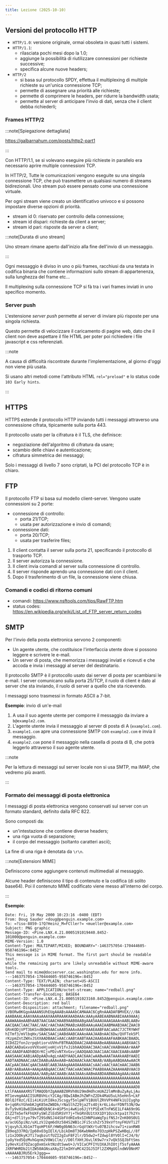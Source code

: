 ```yaml
---
title: Lezione (2025-10-10)
---
```


## Versioni del protocollo HTTP

- `HTTP/1.0`: versione originale, ormai obsoleta in quasi tutti i sistemi.
- `HTTP/1.1`:
  - rilasciata pochi mesi dopo la 1.0;
  - aggiunge la possibilità di riutilizzare connessioni per richieste
    successive;
  - specifica alcune nuove headers;
- `HTTP/2`
  - si basa sul protocollo SPDY, effettua il multiplexing di multiple richieste
    su un'unica connessione TCP;
  - permette di assegnare una priorità alle richieste;
  - permette di comprimere le headers, per ridurre la bandwidth usata;
  - permette al server di anticipare l'invio di dati, senza che il client debba
    richiederli;

### Frames HTTP/2

:::note[Spiegazione dettagliata]

https://galbarnahum.com/posts/http2-part1

:::

Con HTTP/1.1, se si volevano eseguire più richieste in parallelo era necessario
aprire multiple connessioni TCP.

In HTTP/2, Tutte le comunicazioni vengono eseguite su una singola connessione
TCP, che può trasmettere un qualsiasi numero di streams bidirezionali. Uno
stream può essere pensato come una connessione virtuale.

Per ogni stream viene creato un identificativo univoco e si possono impostare
diverse opzioni di priorità.

- stream id 0: riservato per controllo della connessione;
- stream id dispari: richieste da client a server;
- stream id pari: risposte da server a client;

:::note[Durata di uno stream]

Uno stream rimane aperto dall'inizio alla fine dell'invio di un messaggio.

:::

Ogni messaggio è diviso in uno o più frames, racchiusi da una testata in
codifica binaria che contiene informazioni sullo stream di appartenenza, sulla
lunghezza del frame etc...

Il multiplexing sulla connessione TCP si fà tra i vari frames inviati in uno
specifico momento.

### Server push

L'estensione _server push_ permette al server di inviare più risposte per una
singola richiesta.

Questo permette di velocizzare il caricamento di pagine web, dato che il client
non deve aspettare il file HTML per poter poi richiedere i file javascript e css
referenziati.

:::note

A causa di difficoltà riscontrate durante l'implementazione, al giorno d'oggi
non viene più usata.

Si usano altri metodi come l'attributo HTML `rel="preload"` e lo status code
`103 Early hints`.

:::

## HTTPS

HTTPS estende il protocollo HTTP inviando tutti i messaggi attraverso una
connessione cifrata, tipicamente sulla porta 443.

Il protocollo usato per la cifratura è il TLS, che definisce:

- negoziazione dell'algoritmo di cifratura da usare;
- scambio delle chiavi e autenticazione;
- cifratura simmetrica dei messaggi;

Solo i messaggi di livello 7 sono criptati, la PCI del protocollo TCP è in
chiaro.

## FTP

Il protocollo FTP si basa sul modello client-server. Vengono usate connessioni
su 2 porte:

- connessione di controllo:
  - porta 21/TCP;
  - usata per autorizzazione e invio di comandi;
- connessione dati:
  - porta 20/TCP;
  - usata per trasferire files;

1. Il client contatta il server sulla porta 21, specificando il protocollo di
   trasporto TCP.
2. Il server autorizza la connessione.
3. Il client invia comandi al server sulla connessione di controllo.
4. Il server risponde aprendo una connessione dati con il client.
5. Dopo il trasferimento di un file, la connessione viene chiusa.

### Comandi e codici di ritorno comuni

- comandi: https://www.nsftools.com/tips/RawFTP.htm
- status codes: https://en.wikipedia.org/wiki/List_of_FTP_server_return_codes

## SMTP

Per l'invio della posta elettronica servono 2 componenti:

- Un agente utente, che costituisce l'interfaccia utente dove si possono leggere
  e scrivere le e-mail.
- Un server di posta, che memorizza i messaggi inviati e ricevuti e che accoda e
  invia i messaggi al server del destinatario.

Il protocollo SMTP è il protocollo usato dai server di posta per scambiarsi le
e-mail. I server comunicano sulla porta 25/TCP, il ruolo di client è dato al
server che sta inviando, il ruolo di server a quello che sta ricevendo.

I messaggi sono trasmessi in formato ASCII a 7-bit.

**Esempio**: invio di un'e-mail

1. A usa il suo agente utente per comporre il messaggio da inviare a
   `b@example2.com`.
2. L'agente utente invia il messaggio al server di posta di A (`example1.com`).
3. `example1.com` apre una connessione SMTP con `example2.com` e invia il
   messaggio.
4. `example2.com` pone il messaggio nella casella di posta di B, che potrà
   leggerlo attraverso il suo agente utente.

:::note

Per la lettura di messaggi sul server locale non si usa SMTP, ma IMAP, che
vedremo più avanti.

:::

### Formato dei messaggi di posta elettronica

I messaggi di posta elettronica vengono conservati sul server con un formato
standard, definito dalla RFC 822.

Sono composti da:

- un'intestazione che contiene diverse headers;
- una riga vuota di separazione;
- il corpo del messaggio (soltanto caratteri ascii);

La fine di una riga è denotata da `\r\n`.

:::note[Estensioni MIME]

Definiscono come aggiungere contenuti multimediali al messaggio.

Alcune header definiscono il tipo di contenuto e la codifica (di solito base64).
Poi il contenuto MIME codificato viene messo all'interno del corpo.

:::

**Esempio**:

```
Date: Fri, 19 May 2000 10:23:16 -0400 (EDT)
From: Doug Sauder <doug@penguin.example.com>
To: =?iso-8859-1?Q?Heinz_M=FCller?= <mueller@example.com>
Subject: PNG graphic
Message-ID: <Pine.LNX.4.21.0005191019440.8452-101000@penguin.example.com>
MIME-Version: 1.0
Content-Type: MULTIPART/MIXED; BOUNDARY="-1463757054-170444605-958746196=:8452"
This message is in MIME format. The first part should be readable text,
while the remaining parts are likely unreadable without MIME-aware tools.
Send mail to mime@docserver.cac.washington.edu for more info.
---1463757054-170444605-958746196=:8452
Content-Type: TEXT/PLAIN; charset=US-ASCII
---1463757054-170444605-958746196=:8452
Content-Type: APPLICATION/octet-stream; name="redball.png"
Content-Transfer-Encoding: BASE64
Content-ID: <Pine.LNX.4.21.0005191023160.8452@penguin.example.com>
Content-Description: red ball
Content-Disposition: attachment; filename="redball.png"
iVBORw0KGgoAAAANSUhEUgAAABsAAAAbCAMAAAC6CgRnAAADAFBMVEX///8A
AAABAAALAAAVAAAaAAAXAAARAAAKAAADAAAcAAAyAABEAABNAABIAAA9AAAj
AAAWAAAmAABhAAB7AACGAACHAAB9AAB0AABgAAA5AAAUAAAGAAAnAABLAABv
AACQAAClAAC7AAC/AACrAAChAACMAABzAABbAAAuAAAIAABMAAB3AACZAAC0
GRnKODjVPT3bKSndBQW4AACoAAB5AAAxAAAYAAAEAABFAACaAAC7JCTRYWHf
hITmf3/mVlbqHx/SAAC5AACjAABdAABCAAAoAAAJAABnAAC6Dw/QVFTek5Pl
rKzpmZntZWXvJSXXAADBAACxAACcAABtAABTAAA2AAAbAAAFAABKAACBAADL
ICDdZ2fonJzrpqbtiorvUVHvFBTRAADDAAC2AAB4AABeAABAAAAiAABXAACS
AADCAADaGxvoVVXseHjveHjvV1fvJibhAADOAAC3AACnAACVAABHAAArAAAP
AACdAADFAADhBQXrKCjvPDzvNTXvGxvjAADQAADJAAC1AACXAACEAABsAABP
AAASAAACAABiAADpAADvAgLnAADYAADLAAC6AACwAABwAAATAAAkAABYAADI
AADTAADNAACzAACDAABuAAAeAAB+AADAAACkAACNAAB/AABpAABQAAAwAACR
AACpAAC8AACqAACbAABlAABJAAAqAAAOAAA0AACsAACvAACtAACmAACJAAB6
AABrAABaAAA+AAApAABqAACCAACfAACeAACWAACPAAB8AAAZAAAHAABVAACO
AACKAAA4AAAQAAA/AAByAACAAABcAAA3AAAsAABmAABDAABWAAAgAAAzAAA8
AAA6AAAfAAAMAAAdAAANAAAAAAAAAAAAAAAAAAAAAAAAAAAAAAAAAAAAAAAA
AAAAAAAAAAAAAAAAAAAAAAAAAAAAAAAAAAAAAAAAAAAAAAAAAAAAAAAAAAAA
AAAAAAAAAAAAAAAAAAAAAAAAAAAAAAAAAAAAAAAAAAAAAAAAAAAAAAAAAAD8
LtlFAAAAAXRSTlMAQObYZgAAABZ0RVh0U29mdHdhcmUAZ2lmMnBuZyAyLjAu
MT1evmgAAAIISURBVHicY2CAg/8QwIABmJhZWFnZ2Dk4MaU5uLh5eHn5+LkF
BDlQJf8zC/EIi4iKiUtI8koJScsgyf5nlpWTV1BUUlZRVVPX4NFk1UJIyghp
6+jq6RsYGhmbKJgK85mZW8Dk/rNaSlhZ29ja2Ts4Ojkr6Li4urFDNf53N/Ow
8vTy9vH18w8IDAoWDQkNC4+ASP5ni4wKio6JjYtPSExKTnFWSE1LF4A69n9G
ZlZ2Tm5efkFhUXFySWlZlEd5RSVY7j+TkGRVdU1tXX1DY1Ozcktpa1t7h2Yn
OAj+d7l1tyo79vT29SdNSJ44SbFVdHIo9xSIHNPUaWqTpifNSJrZnK00S0U1
a/acUG5piNz/uXLzVJ2qm6dXz584S2WB1cJFi5cshZr539xVftnyFKUVTi2T
VjqvyhJLXb1m7TqoHPt6F/HW0g0bN63crGqVtWXrtu07BJihcsw71+zanRW8
Z89eq337RQ/Ip60xO3gIElX/LbikDm8T36KwbNmRo7O3zpHkPSZwHBqL//8f
lz1x2OOkyKJTi7aqbzutfUZI2gIuF8F2lr/D5dw2+fZdwpl8YVOlI+CJ4/9/
joOyYed5QzMvhGqnm2V0WiClm///D0lfXHtJ6vLlK9w7rx7vQk5SQJbFtSms
1y9evXid7QZacgOxmSxktNzdtSwwU+J/VICaCPFIYU3XAJhIOtjf5sfyAAAA
JXRFWHRDb21tZW50AGNsaXAyZ2lmIHYuMC42IGJ5IFl2ZXMgUGlndWV0NnM7
vAAAAABJRU5ErkJggg==
---1463757054-170444605-958746196=:8452--
```
